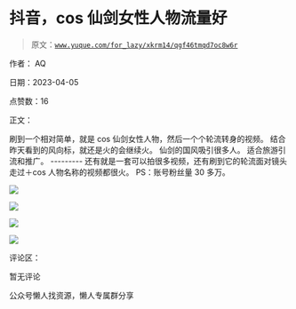 # 抖音，cos 仙剑女性人物流量好

> 原文：[`www.yuque.com/for_lazy/xkrm14/qgf46tmqd7oc8w6r`](https://www.yuque.com/for_lazy/xkrm14/qgf46tmqd7oc8w6r)

作者： AQ

日期：2023-04-05

点赞数：16

正文：

刷到一个相对简单，就是 cos 仙剑女性人物，然后一个个轮流转身的视频。 结合昨天看到的风向标，就还是火的会继续火。 仙剑的国风吸引很多人。 适合旅游引流和推广。 --------- 还有就是一套可以拍很多视频，还有刷到它的轮流面对镜头走过＋cos 人物名称的视频都很火。 PS：账号粉丝量 30 多万。

![](img/18a4171483fd5f4a98a125b486d93726.png)

![](img/ff5443b3432244ece9804fa4fe3c5aee.png)

![](img/26e559a78b722efccbad06738ef4e123.png)

![](img/55572eef5d911f48a0c67308b486e546.png)

评论区：

暂无评论

公众号懒人找资源，懒人专属群分享

